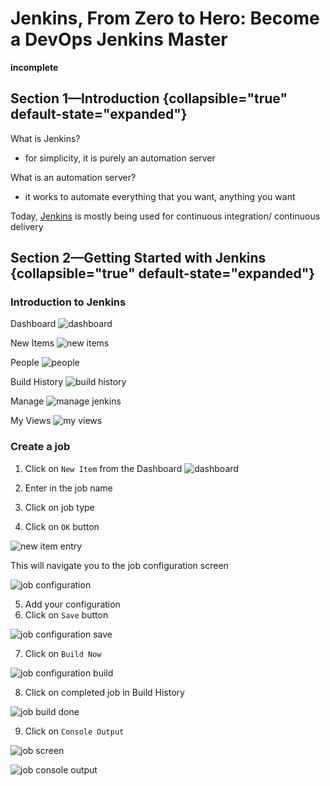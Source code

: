 # Jenkins, From Zero to Hero: Become a DevOps Jenkins Master

**incomplete**

## Section 1—Introduction {collapsible="true" default-state="expanded"}

What is Jenkins?

- for simplicity, it is purely an automation server

What is an automation server?

- it works to automate everything that you want, anything you want

Today, [Jenkins](https://www.jenkins.io/) is mostly being used for continuous integration/ continuous delivery

## Section 2—Getting Started with Jenkins {collapsible="true" default-state="expanded"}

### Introduction to Jenkins

Dashboard
![dashboard](jenkins-dashboard.jpg)

New Items
![new items](jenkins-newitems.jpg)

People
![people](jenkins-people.jpg)

Build History
![build history](jenkins-build-history.jpg)

Manage
![manage jenkins](jenkins-manage-jenkins.jpg)

My Views
![my views](jenkins-my-views.jpg)

### Create a job

1. Click on `New Item` from the Dashboard
   ![dashboard](jenkins-dashboard-new-itme.jpg)

2. Enter in the job name
3. Click on job type
4. Click on `OK` button

![new item entry](jenkins-new-item-entry.jpg)

This will navigate you to the job configuration screen

![job configuration](jenkins-job-configuration.jpg)

5. Add your configuration
6. Click on `Save` button

![job configuration save](jenkins-job-configuration-save.jpg)

7. Click on `Build Now`

![job configuration build](jenkins-configuration-build.jpg)

8. Click on completed job in Build History

![job build done](jenkins-build-done.jpg)

9. Click on `Console Output`

![job screen](jenkins-build-screen.jpg)

![job console output](jenkins-build-console-output.jpg)

<seealso>
<!--Give some related links to how-to articles-->
</seealso>
